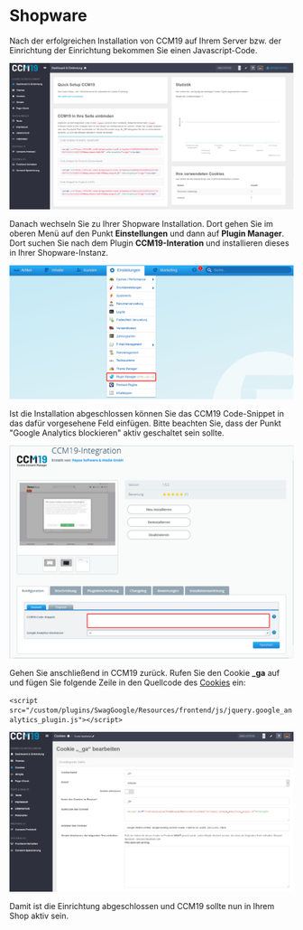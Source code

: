 # Shopware

Nach der erfolgreichen Installation von CCM19 auf Ihrem Server bzw. der Einrichtung der Einrichtung bekommen Sie einen Javascript-Code.

![CCM19 Backend Screen](../assets/10-01.png)

Danach wechseln Sie zu Ihrer Shopware Installation. Dort gehen Sie im oberen Menü auf den Punkt **Einstellungen** und dann auf **Plugin Manager**. Dort suchen Sie nach dem Plugin **CCM19-Interation** und installieren dieses in Ihrer Shopware-Instanz.

![Shopware Menüstruktur](../assets/10-02-1.png)

Ist die Installation abgeschlossen können Sie das CCM19 Code-Snippet in das dafür vorgesehene Feld einfügen. Bitte beachten Sie, dass der Punkt "Google Analytics blockieren" aktiv geschaltet sein sollte.

![Shopware Screen](../assets/10-02.png)

Gehen Sie anschließend in CCM19 zurück. Rufen Sie den Cookie **_ga** auf und fügen Sie folgende Zeile in den Quellcode des [Cookies](https://www.ccm19.de/integration/glossar/13-Cookies.html#13) ein:

` <script src="/custom/plugins/SwagGoogle/Resources/frontend/js/jquery.google_analytics_plugin.js"></script> `

![CCM19 Backend Screen _ga Cookie](../assets/10-03.png)

Damit ist die Einrichtung abgeschlossen und CCM19 sollte nun in Ihrem Shop aktiv sein.